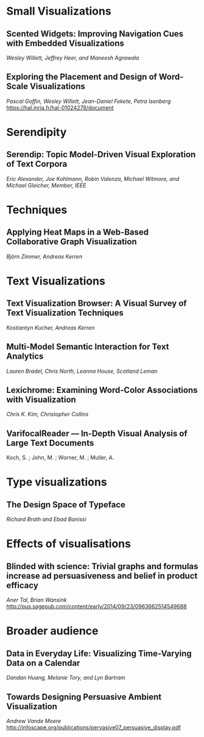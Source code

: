 # Small Visualizations
##	Scented Widgets: Improving Navigation Cues with Embedded Visualizations
*Wesley Willett, Jeffrey Heer, and Maneesh Agrawala*

##	Exploring the Placement and Design of Word-Scale Visualizations
*Pascal Goffin, Wesley Willett, Jean-Daniel Fekete, Petra Isenberg*
	https://hal.inria.fr/hal-01024278/document

# Serendipity
## Serendip: Topic Model-Driven Visual Exploration of Text Corpora
*Eric Alexander, Joe Kohlmann, Robin Valenza, Michael Witmore, and Michael Gleicher, Member, IEEE*

# Techniques
##	Applying Heat Maps in a Web-Based Collaborative Graph Visualization
*Björn Zimmer, Andreas Kerren*

# Text Visualizations
##	Text Visualization Browser: A Visual Survey of Text Visualization Techniques
*Kostiantyn Kucher, Andreas Kerren*

##	Multi-Model Semantic Interaction for Text Analytics
*Lauren Bradel, Chris North, Leanna House, Scotland Leman*

##	Lexichrome: Examining Word-Color Associations with Visualization
*Chris K. Kim, Christopher Collins*

## VarifocalReader — In-Depth Visual Analysis of Large Text Documents
Koch, S. ; John, M. ; Worner, M. ; Muller, A. 

# Type visualizations
##	The Design Space of Typeface
*Richard Brath and Ebad Banissi*

# Effects of visualisations
##	Blinded with science: Trivial graphs and formulas increase ad persuasiveness and belief in product efficacy
*Aner Tal, Brian Wansink*
	http://pus.sagepub.com/content/early/2014/09/23/0963662514549688

# Broader audience
##	Data in Everyday Life: Visualizing Time-Varying Data on a Calendar
*Dandan Huang, Melanie Tory, and Lyn Bartram*

## Towards Designing Persuasive Ambient Visualization
*Andrew Vande Moere*
	http://infoscape.org/publications/pervasive07_persuasive_display.pdf